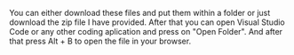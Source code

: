 You can either download these files and put them within a folder or just download the zip file I have provided. After that you can open Visual Studio Code or any other coding aplication and press on "Open Folder". And after that press Alt + B to open the file in your browser.
